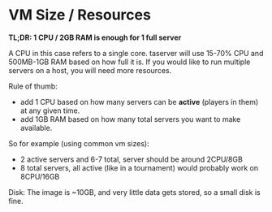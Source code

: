 # VM Size / Resources
**TL;DR: 1 CPU / 2GB RAM is enough for 1 full server**

A CPU in this case refers to a single core. taserver will use 15-70% CPU and 500MB-1GB RAM based on how full it is. If you would like to run multiple servers on a host, you will need more resources.

Rule of thumb:
- add 1 CPU based on how many servers can be **active** (players in them) at any given time.
- add 1GB RAM based on how many total servers you want to make available.

So for example (using common vm sizes):
- 2 active servers and 6-7 total, server should be around 2CPU/8GB
- 8 total servers, all active (like in a tournament) would probably work on 8CPU/16GB

Disk: The image is  ~10GB, and very little data gets stored, so a small disk is fine.